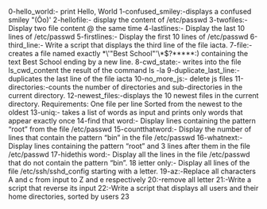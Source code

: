 0-hello_world:- print Hello, World
1-confused_smiley:-displays a confused smiley "(Ôo)'
2-hellofile:- display the content of /etc/passwd
3-twofiles:- Display two file content @ the same time
4-lastlines:- Display the last 10 lines of /etc/passwd
5-firstlines:- Display the first 10 lines of /etc/passwd
6-third_line:- Write a script that displays the third line of the file iacta.
7-file:-creates a file named exactly \*\\'"Best School"\'\\*$\?\*\*\*\*\*:) containing the text Best School ending by a new line.
8-cwd_state:-  writes into the file ls_cwd_content the result of the command ls -la
9-duplicate_last_line:- duplicates the last line of the file iacta
10-no_more_js:- delete js files
11-directories:-counts the number of directories and sub-directories in the current directory.
12-newest_files:-displays the 10 newest files in the current directory.
Requirements:
One file per line
Sorted from the newest to the oldest
13-uniq:- takes a list of words as input and prints only words that appear exactly once
14-find that word:- Display lines containing the pattern “root” from the file /etc/passwd
15-countthatword:- Display the number of lines that contain the pattern “bin” in the file /etc/passwd
16-whatnext:-Display lines containing the pattern “root” and 3 lines after them in the file /etc/passwd
17-hidethis word:- Display all the lines in the file /etc/passwd that do not contain the pattern “bin”.
18 ietter only:- Display all lines of the file /etc/ssh/sshd_config starting with a letter.
19-az:-Replace all characters A and c from input to Z and e respectively
20:-remove all letter
21:-Write a script that reverse its input
22:-Write a script that displays all users and their home directories, sorted by users
23

